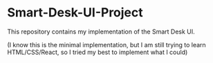 # Smart-Desk-UI-Project
This repository contains my implementation of the Smart Desk UI. 

(I know this is the minimal implementation, but I am still trying to learn HTML/CSS/React, so I tried my best to implement what I could)
